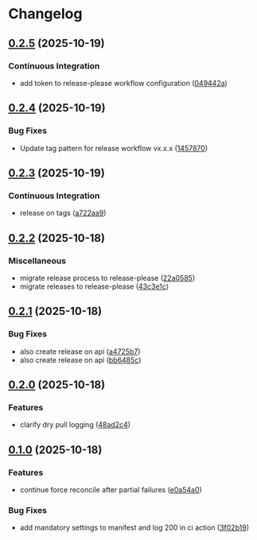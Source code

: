 # Changelog

## [0.2.5](https://github.com/matzegebbe/k8s-copycat/compare/v0.2.4...v0.2.5) (2025-10-19)


### Continuous Integration

* add token to release-please workflow configuration ([049442a](https://github.com/matzegebbe/k8s-copycat/commit/049442a4b6d0af110de0bccaf8b1d5a9c2d3c2b6))

## [0.2.4](https://github.com/matzegebbe/k8s-copycat/compare/v0.2.3...v0.2.4) (2025-10-19)


### Bug Fixes

* Update tag pattern for release workflow vx.x.x ([1457870](https://github.com/matzegebbe/k8s-copycat/commit/145787086397af64f4e05faec86e555207f60d43))

## [0.2.3](https://github.com/matzegebbe/k8s-copycat/compare/v0.2.2...v0.2.3) (2025-10-19)


### Continuous Integration

* release on tags ([a722aa9](https://github.com/matzegebbe/k8s-copycat/commit/a722aa9777e0175cb3ade3233b80378408a6aeb4))

## [0.2.2](https://github.com/matzegebbe/k8s-copycat/compare/v0.2.1...v0.2.2) (2025-10-18)


### Miscellaneous

* migrate release process to release-please ([22a0585](https://github.com/matzegebbe/k8s-copycat/commit/22a0585e4edf81d31cbbd58c78159f60390d9b41))
* migrate releases to release-please ([43c3e1c](https://github.com/matzegebbe/k8s-copycat/commit/43c3e1c162a35caf91cadaa62ee6ec0d6d85387f))

## [0.2.1](https://github.com/matzegebbe/k8s-copycat/compare/v0.2.0...v0.2.1) (2025-10-18)


### Bug Fixes

* also create release on api ([a4725b7](https://github.com/matzegebbe/k8s-copycat/commit/a4725b787f4b21f3c9013afce8ead1faad4eb303))
* also create release on api  ([bb6485c](https://github.com/matzegebbe/k8s-copycat/commit/bb6485c93138ac5360709461367c1478a898d81e))

## [0.2.0](https://github.com/matzegebbe/k8s-copycat/compare/v0.1.0...v0.2.0) (2025-10-18)


### Features

* clarify dry pull logging ([48ad2c4](https://github.com/matzegebbe/k8s-copycat/commit/48ad2c446ce9edf5712920ea937ab310b37a9154))

## [0.1.0](https://github.com/matzegebbe/k8s-copycat/compare/v0.0.13...v0.1.0) (2025-10-18)


### Features

* continue force reconcile after partial failures ([e0a54a0](https://github.com/matzegebbe/k8s-copycat/commit/e0a54a00d112c5e3965b045921bdfaedd9ed9cf3))


### Bug Fixes

* add mandatory settings to manifest and log 200 in ci action ([3f02b19](https://github.com/matzegebbe/k8s-copycat/commit/3f02b1988e43b51f249dc17ffed78815d8e47b91))
